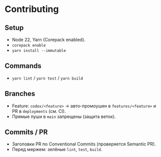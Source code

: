 # Contributing

## Setup
- Node 22, Yarn (Corepack enabled).
- `corepack enable`
- `yarn install --immutable`

## Commands
- `yarn lint` / `yarn test` / `yarn build`

## Branches
- Feature: `codex/<feature>` → авто-промоушен в `features/<feature>` и PR в `deployments` (см. CI).
- Прямые пуши в `main` запрещены (защита веток).

## Commits / PR
- Заголовки PR по Conventional Commits (проверяется Semantic PR).
- Перед мержем: зелёные `lint`, `test`, `build`.
